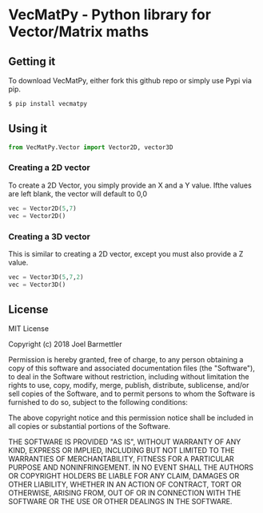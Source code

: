 # VecMatPy - Python library for Vector/Matrix maths

##  Getting it

To download VecMatPy, either fork this github repo or simply use Pypi via pip.
```sh
$ pip install vecmatpy
```

## Using it

```Python
from VecMatPy.Vector import Vector2D, vector3D
```

### Creating a 2D vector
To create a 2D Vector, you simply provide an X and a Y value. Ifthe values are left blank, the vector will default to 0,0

```Python
vec = Vector2D(5,7)
vec = Vector2D()
```

### Creating a 3D vector
This is similar to creating a 2D vector, except you must also provide a Z value.

```Python
vec = Vector3D(5,7,2)
vec = Vector3D()
```

License
----

MIT License

Copyright (c) 2018 Joel Barmettler

Permission is hereby granted, free of charge, to any person obtaining a copy
of this software and associated documentation files (the "Software"), to deal
in the Software without restriction, including without limitation the rights
to use, copy, modify, merge, publish, distribute, sublicense, and/or sell
copies of the Software, and to permit persons to whom the Software is
furnished to do so, subject to the following conditions:

The above copyright notice and this permission notice shall be included in all
copies or substantial portions of the Software.

THE SOFTWARE IS PROVIDED "AS IS", WITHOUT WARRANTY OF ANY KIND, EXPRESS OR
IMPLIED, INCLUDING BUT NOT LIMITED TO THE WARRANTIES OF MERCHANTABILITY,
FITNESS FOR A PARTICULAR PURPOSE AND NONINFRINGEMENT. IN NO EVENT SHALL THE
AUTHORS OR COPYRIGHT HOLDERS BE LIABLE FOR ANY CLAIM, DAMAGES OR OTHER
LIABILITY, WHETHER IN AN ACTION OF CONTRACT, TORT OR OTHERWISE, ARISING FROM,
OUT OF OR IN CONNECTION WITH THE SOFTWARE OR THE USE OR OTHER DEALINGS IN THE
SOFTWARE.
